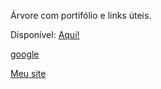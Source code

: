 Árvore com portifólio e links úteis.

Disponível: <a href="alexandrews.fly.dev" target="_blank">Aqui!</a>

<a href="google.com">google</a>

<a class="link" href="google.com" target="_blank"><i class="fa fa-globe" aria-hidden="true"></i> Meu site</a>
